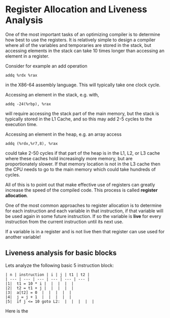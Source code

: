 # Register Allocation and Liveness Analysis

One of the most important tasks of an optimizing compiler is to determine how best to use the
registers.  It is relatively simple to design a compiler where all of the variables and temporaries
are stored in the stack, but accessing elements in the stack can take 10 times longer than accessing
an element in a register.  

Consider for example an add operation
```
addq %rdx %rax
```
in the X86-64 assembly language. This will typically take one clock cycle. 

Accessing an element in the stack, e.g. with,
```
addq -24(%rbp), %rax
```
will require accessing the stack part of the main memory, but
the stack is typically stored in the L1 Cache, and so this may add 2-5 cycles 
to the execution time.

Accessing an element in the heap, e.g. an array access
```
addq (%rdx,%r7,8), %rax
```
could take 2-50 cycles if that part of the heap is in the L1, L2, or L3 cache
where these caches hold increasingly more memory, but are proportionately slower.
If that memory location is not in the L3 cache then the CPU needs to go to the main
memory which could take hundreds of cycles.

All of this is to point out that make effective use of registers can greatly
increase the speed of the compiled code. This process is called **register allocation**.

One of the most common approaches to register allocation is to determine for each
instruction and each variable in that instruction, if that variable will be used
again in some future instruction.  If so the variable is **live** for every instruction
from the current instruction until its next use. 

If a variable is in a register and is not live then that register can use used for
another variable!

## Liveness analysis for basic blocks
Lets analyze the following basic 5 instruction block:
```
| n | instruction | i | j | t1 | t2 |
| --- | --- | --- | --- | --- | --- |
|1|  t1 = 10 * i |  |  |  |  |
|2|  t2 = t1 + j |  |  |  |  |
|3|  a[t2] = 0  |  |  |  |  |
|4|  j = j + 1  |  |  |  |  |
|5|  if j <= 10 goto L2:  |  |  |  |  |
```
Here is the 




